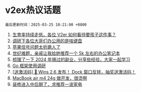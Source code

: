 # v2ex热议话题

`最后更新时间：2025-03-25 10:21:00 +0800`

1. [生育率持续走低，各位 V2er 如何看待要孩子这件事？](https://www.v2ex.com/t/1120585)
1. [调研下各位大哥们办公用的是啥键盘](https://www.v2ex.com/t/1120838)
1. [苹果信号问题太折磨人了](https://www.v2ex.com/t/1120615)
1. [世纪难题，亲戚让我给她推荐一个 5k 左右的办公笔记本](https://www.v2ex.com/t/1120611)
1. [梳理了一下 2024 年搞过的副业，分享些经验，大家一起学习](https://www.v2ex.com/t/1120630)
1. [Go 框架使用调研](https://www.v2ex.com/t/1120679)
1. [[送激活码] 🎉 Wins 2.6 发布！ Dock 窗口反转，抽奖送激活码！](https://www.v2ex.com/t/1120788)
1. [MacBook air m4 24g 做开发，很烫啊](https://www.v2ex.com/t/1120664)
1. [装修进入中后期了，求推荐一波家电](https://www.v2ex.com/t/1120589)

